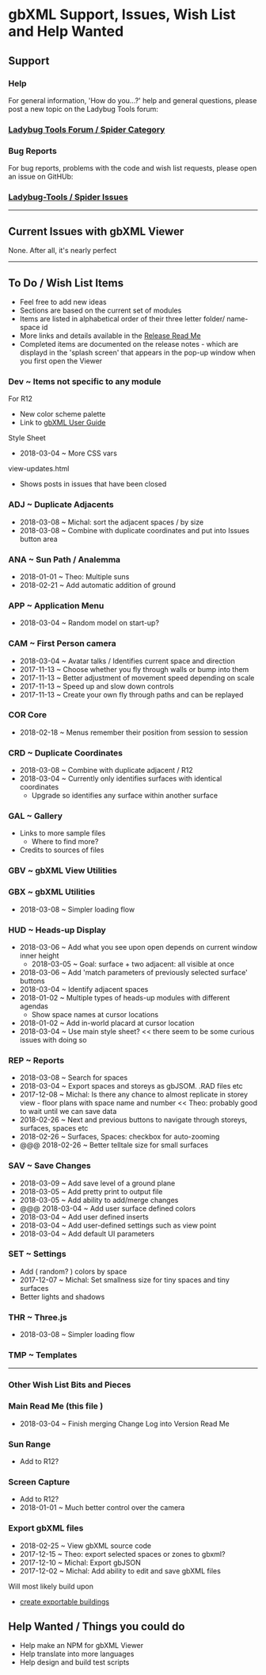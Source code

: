 
# gbXML Support, Issues, Wish List and Help Wanted

## Support

### Help

For general information, 'How do you...?' help and general questions, please post a new topic on the Ladybug Tools forum:

### [Ladybug Tools Forum / Spider Category]( http://discourse.ladybug.tools/c/spider)


### Bug Reports

For bug reports, problems with the code and wish list requests, please open an issue on GitHUb:

### [Ladybug-Tools / Spider Issues]( https://github.com/ladybug-tools/spider/issues )

***

## Current Issues with gbXML Viewer

None. After all, it's nearly perfect


***

## To Do / Wish List Items

* Feel free to add new ideas
* Sections are based on the current set of modules
* Items are listed in alphabetical order of their three letter folder/ name-space id
* More links and details available in the [Release Read Me]( http://www.ladybug.tools/spider/#gbxml-viewer/r11/README.md )
* Completed items are documented on the release notes - which are displayd in the 'splash screen' that appears in the pop-up window when you first open the Viewer

### Dev ~ Items not specific to any module

For R12

* New color scheme palette
* Link to [gbXML User Guide]( http://www.ladybug.tools/spider/read-gbxml/gbxml-user-guide/gbxml-user-guide.html )

Style Sheet

* 2018-03-04 ~ More CSS vars

view-updates.html

* Shows posts in issues that have been closed

### ADJ ~ Duplicate Adjacents

* 2018-03-08 ~ Michal: sort the adjacent spaces / by size
* 2018-03-08 ~ Combine with duplicate coordinates and put into Issues button area

### ANA ~ Sun Path / Analemma

* 2018-01-01 ~ Theo: Multiple suns
* 2018-02-21 ~ Add automatic addition of ground


### APP ~ Application Menu

* 2018-03-04 ~ Random model on start-up?


### CAM ~ First Person camera

* 2018-03-04 ~ Avatar talks / Identifies current space and direction
* 2017-11-13 ~ Choose whether you fly through walls or bump into them
* 2017-11-13 ~ Better adjustment of movement speed depending on scale
* 2017-11-13 ~ Speed up and slow down controls
* 2017-11-13 ~ Create your own fly through paths and can be replayed


### COR Core

* 2018-02-18 ~ Menus remember their position from session to session


### CRD ~ Duplicate Coordinates

* 2018-03-08 ~ Combine with duplicate adjacent / R12
* 2018-03-04 ~ Currently only identifies surfaces with identical coordinates
	* Upgrade so identifies any surface within another surface


### GAL ~ Gallery

* Links to more sample files
	* Where to find more?
* Credits to sources of files


### GBV ~ gbXML View Utilities



### GBX ~ gbXML Utilities

* 2018-03-08 ~ Simpler loading flow


### HUD ~ Heads-up Display

* 2018-03-06 ~ Add what you see upon open depends on current window inner height
	* 2018-03-05 ~ Goal: surface + two adjacent: all visible at once
* 2018-03-06 ~ Add 'match parameters of previously selected surface' buttons
* 2018-03-04 ~ Identify adjacent spaces
* 2018-01-02 ~ Multiple types of heads-up modules with different agendas
	* Show space names at cursor locations
* 2018-01-02 ~ Add in-world placard at cursor location
* 2018-03-04 ~ Use main style sheet? << there seem to be some curious issues with doing so


### REP ~ Reports

* 2018-03-08 ~ Search for spaces
* 2018-03-04 ~ Export spaces and storeys as gbJSOM. .RAD files etc
* 2017-12-08 ~ Michal: Is there any chance to almost replicate in storey view - floor plans with space name and number << Theo: probably good to wait until we can save data
* 2018-02-26 ~ Next and previous buttons to navigate through storeys, surfaces, spaces etc
* 2018-02-26 ~ Surfaces, Spaces: checkbox for auto-zooming
* @@@ 2018-02-26 ~ Better telltale size for small surfaces


### SAV ~ Save Changes

* 2018-03-09 ~ Add save level of a ground plane
* 2018-03-05 ~ Add pretty print to output file
* 2018-03-05 ~ Add ability to add/merge changes
* @@@ 2018-03-04 ~ Add user surface defined colors
* 2018-03-04 ~ Add user defined inserts
* 2018-03-04 ~ Add user-defined settings such as view point
* 2018-03-04 ~ Add default UI parameters


### SET ~ Settings

* Add ( random? ) colors by space
* 2017-12-07 ~ Michal: Set smallness size for tiny spaces and tiny surfaces
* Better lights and shadows


### THR ~ Three.js

* 2018-03-08 ~ Simpler loading flow


### TMP ~ Templates




***

### Other Wish List Bits and Pieces


### Main Read Me (this file )

* 2018-03-04 ~ Finish merging Change Log into Version Read Me


### Sun Range

* Add to R12?


### Screen Capture

* Add to R12?
* 2018-01-01 ~ Much better control over the camera


### Export gbXML files

* 2018-02-25 ~ View gbXML source code
* 2017-12-15 ~ Theo: export selected spaces or zones to gbxml?
* 2017-12-10 ~ Michal: Export gbJSON
* 2017-12-02 ~ Michal: Add ability to edit and save gbXML files

Will most likely build upon

* [create exportable buildings]( https://github.com/ladybug-tools/spider/tree/master/cookbook/07-create-exportable-buildings )


## Help Wanted / Things you could do

* Help make an NPM for gbXML Viewer
* Help translate into more languages
* Help design and build test scripts
